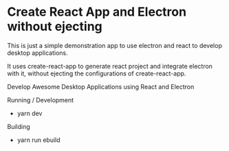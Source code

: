# Create React App and Electron without ejecting

This is just a simple demonstration app to use electron and react to develop desktop applications.

It uses create-react-app to generate react project and integrate electron with it, without ejecting the configurations of create-react-app.

Develop Awesome Desktop Applications using React and Electron

Running / Development
* yarn dev

Building
* yarn run ebuild
